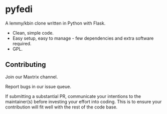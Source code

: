 # pyfedi

A lemmy/kbin clone written in Python with Flask.

 - Clean, simple code.
 - Easy setup, easy to manage - few dependencies and extra software required.
 - GPL.

## Contributing

Join our Maxtrix channel.

Report bugs in our issue queue.

If submitting a substantial PR, communicate your intentions to the maintainer(s) before investing your effort into coding. 
This is to ensure your contribution will fit well with the rest of the code base. 